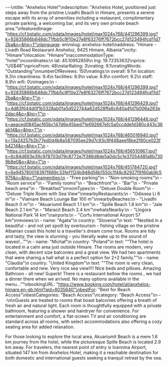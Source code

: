 ---\ntitle: "Anxhelos Hotel"\ndescription: "Anxhelos Hotel, positioned just steps away from the pristine Livadhi Beach in Himare, presents a serene escape with its array of amenities including a restaurant, complimentary private parking, a welcoming bar, and its very own private beach area."\nfeaturedImage: "https://cf.bstatic.com/xdata/images/hotel/max1024x768/441296399.jpg?k=92835866b648dc71fbb5c9f10e27e8f63276ff7672bcc27d123494fcd11d72ba&o=&hp=1"\nlanguage: en\nslug: anxhelos-hotel\naddress: "Himare - Livadh Road Restaurant Anxheloz, 9425 Himare, Albania"\ncity: "Himare"\nlocation: "Himare"\naccommodationType: "hotel"\ncoordinates:\n  lat: 40.10952859\n  lng: 19.72353632\nprice: "US$48"\npriceFrom: 48\nstarRating: 3\nrating: 9.1\nratingWords: "Outstanding"\nnumberOfReviews: 150\nratings:\n  overall: 9.1\n  location: 9.3\n  cleanliness: 9.4\n  facilities: 8.9\n  value: 8.8\n  comfort: 9.2\n  staff: 8.9\n  wifi: 0\nimages:\n  - "https://cf.bstatic.com/xdata/images/hotel/max1024x768/441296399.jpg?k=92835866b648dc71fbb5c9f10e27e8f63276ff7672bcc27d123494fcd11d72ba&o=&hp=1"\n  - "https://cf.bstatic.com/xdata/images/hotel/max1024x768/441296429.jpg?k=4d83f644d0f1b5328ab01a5d522744a62d528ffa6c640a4fd7b006a263e2dac4&o=&hp=1"\n  - "https://cf.bstatic.com/xdata/images/hotel/max1024x768/441296446.jpg?k=aeaced0845acf65bc147d6e45bed71e692667efc5a0ccddefd380c443c36ab14&o=&hp=1"\n  - "https://cf.bstatic.com/xdata/images/hotel/max1024x768/465016940.jpg?k=13a24257b2b77ed0d4b8a587095ee29d7c93c9f448aeef8be2f80ce023fb4214&o=&hp=1"\n  - "https://cf.bstatic.com/xdata/images/hotel/max1024x768/456510967.jpg?k=6c84d893e39c978703d79c8772e7f386d8de5a0dc5c1e3705448fa8b7309b8e0&o=&hp=1"\n  - "https://cf.bstatic.com/xdata/images/hotel/max1024x768/451784720.jpg?k=6e945780018397f689c33fef1124b948d56b1550c1f48c82927f9160ab9c5975&o=&hp=1"\namenities:\n  - "Free parking"\n  - "Non-smoking rooms"\n  - "Room service"\n  - "Family rooms"\n  - "Beachfront"\n  - "Bar"\n  - "Private beach area"\n  - "Breakfast"\nroomTypes:\n  - "Deluxe Double Room"\n  - "Deluxe Triple Room with Sea View"\nnearbyRestaurants:\n  - "Odissea Li 6 m"\n  - "Viamare Beach Lounge Bar 100 m"\nnearbyBeaches:\n  - "Livadhi Beach 0 m"\n  - "Akuariumit Beach 1.1 km"\n  - "Spille Beach 1.8 km"\n  - "Jale Beach 2.1 km"\n  - "Maracit Beach 2.4 km"\nwhatsNearby:\n  - "Llogora National Park 14 km"\nairports:\n  - "Corfu International Airport 57 km"\nreviews:\n  - name: "Agata"\n    country: "Slovenia"\n    text: "“Nestled in a beautiful - and not yet spoilt by overtourism - fishing village on the pristine Albanian coast this hotel is a traveller's dream come true. Rooms are tidy and tasty, the view is stunning - you literally wake up to the sound of waves!...”"\n  - name: "Michał"\n    country: "Poland"\n    text: "“The hotel is located in a calm area just outside Himare. The rooms are modern, very clean, with decent size balconies and a great view. We had two apartments that were sharing a hall what is a perfect option for 2+2 family.”"\n  - name: "Claudia"\n    country: "United Kingdom"\n    text: "“The room is very clean, confortable and new. Very nice sea view!!!! Nice beds and pillows. Amazing Bathroon - all new! Superb!
There is a restaurant bellow the rooms , we had a dinner there when we arrived. No many options available in the menu...”"\nbookingURL: "https://www.booking.com/hotel/al/anxhelos-himare.en-gb.html?aid=8035640"\nbestFor: "Best for Beach Access"\nbestCategories: "Beach Access"\ncategory: "Beach Access"\n---\n\nGuests are treated to rooms that boast balconies offering a breath of fresh air and natural light. Each room is thoughtfully equipped with a private bathroom, featuring a shower and hairdryer for convenience. For entertainment and comfort, a flat-screen TV and air conditioning are standard across all rooms, with select accommodations also offering a cozy seating area for added relaxation.

For those looking to explore the local area, Akuariumit Beach is a mere 1.6 km journey from the hotel, while the picturesque Spille Beach is located 2.9 km away. For travelers, the nearest point of entry is Ioannina Airport, situated 147 km from Anxhelos Hotel, making it a reachable destination for both domestic and international guests seeking a tranquil retreat by the sea.